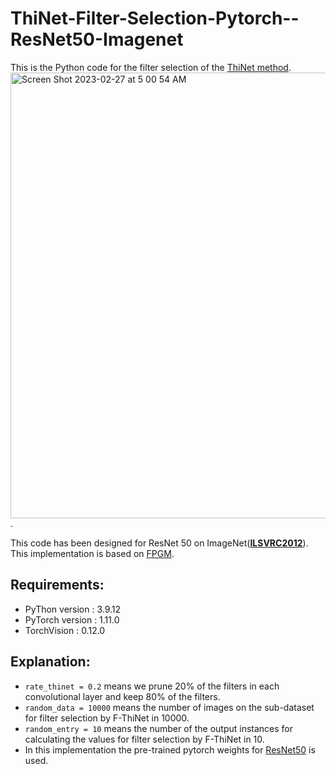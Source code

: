 # ThiNet-Filter-Selection-Pytorch--ResNet50-Imagenet
This is the Python code for the filter selection of the [ThiNet method](https://arxiv.org/abs/1707.06342). 
<img width="713" alt="Screen Shot 2023-02-27 at 5 00 54 AM" src="https://user-images.githubusercontent.com/40675941/221533223-53e43cd8-22af-43b3-b26f-12c9f33a6c2d.png">.

This code has been designed for ResNet 50 on ImageNet(**[ILSVRC2012](https://www.image-net.org/challenges/LSVRC/2012/)**). This implementation is based on [FPGM](https://github.com/he-y/filter-pruning-geometric-median).

## Requirements:
- PyThon  version : 3.9.12
- PyTorch version : 1.11.0
- TorchVision : 0.12.0

## Explanation:
- `rate_thinet = 0.2` means we prune 20% of the filters in each convolutional layer and keep 80% of the filters.
- `random_data = 10000` means the number of images on the sub-dataset for filter selection by F-ThiNet in 10000.
- `random_entry = 10` means the number of the output instances for calculating the values for filter selection by F-ThiNet in 10.
- In this implementation the pre-trained pytorch weights for [ResNet50](https://pytorch.org/vision/stable/models.html) is used.
